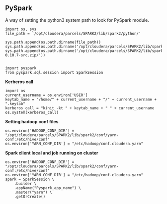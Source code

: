 ## PySpark

A way of setting the python3 system path to look for PySpark module.

```
import os, sys
file_path = '/opt/cloudera/parcels/SPARK2/lib/spark2/python/'

sys.path.append(os.path.dirname(file_path))
sys.path.append(os.path.dirname('/opt/cloudera/parcels/SPARK2/lib/spark2/python/lib/')) sys.path.append(os.path.dirname('/opt/cloudera/parcels/SPARK2/lib/spark2/python/lib/py4j-0.10.7-src.zip/'))


import pyspark 
from pyspark.sql.session import SparkSession
```

**Kerberos call**
```
import os
current_username = os.environ['USER']
keytab_name = "/home/" + current_username + "/" + current_username + ".keytab"
kerberos_call = "kinit -kt " + keytab_name + " " + current_username
os.system(kerberos_call)
```

**Setting hadoop conf files**
```
os.environ['HADOOP_CONF_DIR'] = "/opt/cloudera/parcels/SPARK2/lib/spark2/conf/yarn-conf:/etc/hive/conf"
os.environ['YARN_CONF_DIR'] = "/etc/hadoop/conf.cloudera.yarn"
```

**Spark client local and job running on cluster**
```
os.environ['HADOOP_CONF_DIR'] = "/opt/cloudera/parcels/SPARK2/lib/spark2/conf/yarn-conf:/etc/hive/conf"
os.environ['YARN_CONF_DIR'] = "/etc/hadoop/conf.cloudera.yarn"
spark = SparkSession \
    .builder \
    .appName("Pyspark_app_name") \
    .master("yarn") \
    .getOrCreate()
```
